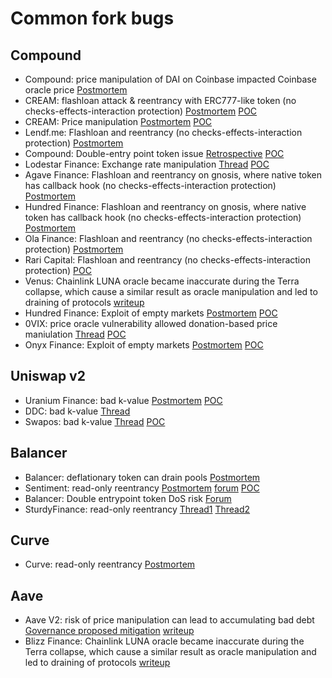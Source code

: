 # Common fork bugs

## Compound

- Compound: price manipulation of DAI on Coinbase impacted Coinbase oracle price [Postmortem](https://www.comp.xyz/t/dai-liquidation-event/642)
- CREAM: flashloan attack & reentrancy with ERC777-like token (no checks-effects-interaction protection) [Postmortem](https://medium.com/cream-finance/c-r-e-a-m-finance-post-mortem-amp-exploit-6ceb20a630c5) [POC](https://github.com/SunWeb3Sec/DeFiHackLabs#20210830-cream-finance---flashloan-attack--reentrancy)
- CREAM: Price manipulation [Postmortem](https://medium.com/immunefi/hack-analysis-cream-finance-oct-2021-fc222d913fc5) [POC](https://github.com/SunWeb3Sec/DeFiHackLabs#20211027-creamfinance---price-manipulation)
- Lendf.me: Flashloan and reentrancy (no checks-effects-interaction protection) [Postmortem](https://medium.com/dforcenet/a-summary-of-the-attack-on-lendf-me-on-april-19-2020-e2f1c5d96640)
- Compound: Double-entry point token issue [Retrospective](https://blog.openzeppelin.com/compound-tusd-integration-issue-retrospective/) [POC](https://github.com/SunWeb3Sec/DeFiHackLabs#20220322-compoundtusdsweeptokenbypass)
- Lodestar Finance: Exchange rate manipulation [Thread](https://twitter.com/BowTiedPickle/status/1601650177369993216) [POC](https://github.com/SunWeb3Sec/DeFiHackLabs#20221211---lodestar---flashloan-price-manipulation)
- Agave Finance: Flashloan and reentrancy on gnosis, where native token has callback hook (no checks-effects-interaction protection) [Postmortem](https://medium.com/immunefi/a-poc-of-the-hundred-finance-heist-4121f23a098)
- Hundred Finance: Flashloan and reentrancy on gnosis, where native token has callback hook (no checks-effects-interaction protection) [Postmortem](https://medium.com/immunefi/a-poc-of-the-hundred-finance-heist-4121f23a098)
- Ola Finance: Flashloan and reentrancy (no checks-effects-interaction protection) [Postmortem](https://medium.com/coinmonks/ola-finance-hack-a-post-mortem-analysis-7bf498f73a54)
- Rari Capital: Flashloan and reentrancy (no checks-effects-interaction protection) [POC](https://github.com/SunWeb3Sec/DeFiHackLabs#20220430-rari-capitalfei-protocol---flashloan-attack--reentrancy)
- Venus: Chainlink LUNA oracle became inaccurate during the Terra collapse, which cause a similar result as oracle manipulation and led to draining of protocols [writeup](https://rekt.news/venus-blizz-rekt/)
- Hundred Finance: Exploit of empty markets [Postmortem](https://blog.hundred.finance/15-04-23-hundred-finance-hack-post-mortem-d895b618cf33) [POC](https://github.com/SunWeb3Sec/DeFiHackLabs#20230415-hundredfinance---flashloan-exchangerate-manipulation--erc4626-inflation-attack)
- 0VIX: price oracle vulnerability allowed donation-based price maniulation [Thread](https://twitter.com/peckshield/status/1651923235603361793) [POC](https://github.com/SunWeb3Sec/DeFiHackLabs#20230428-0vix---flashloan-price-manipulation)
- Onyx Finance: Exploit of empty markets [Postmortem](https://rekt.news/onyx-protocol-rekt/) [POC](https://github.com/SunWeb3Sec/DeFiHackLabs#20231101-onyxprotocol---precission-loss-vulnerability)

## Uniswap v2

- Uranium Finance: bad k-value [Postmortem](https://medium.com/immunefi/building-a-poc-for-the-uranium-heist-ec83fbd83e9f) [POC](https://github.com/SunWeb3Sec/DeFiHackLabs#20210428-uranium---miscalculation)
- DDC: bad k-value [Thread](https://twitter.com/BeosinAlert/status/1564240190851383302)
- Swapos: bad k-value [Thread](https://twitter.com/DeDotFiSecurity/status/1647536474349338624) [POC](https://github.com/SunWeb3Sec/DeFiHackLabs#20230416-swapos-v2----error-k-value-attack)

## Balancer

- Balancer: deflationary token can drain pools [Postmortem](https://medium.com/balancer-protocol/incident-with-non-standard-erc20-deflationary-tokens-95a0f6d46dea)
- Sentiment: read-only reentrancy [Postmortem](https://hackmd.io/@sentimentxyz/SJCySo1z2) [forum](https://forum.balancer.fi/t/reentrancy-vulnerability-scope-expanded/4345) [POC](https://github.com/SunWeb3Sec/DeFiHackLabs#20230405-sentiment---read-only-reentrancy)
- Balancer: Double entrypoint token DoS risk [Forum](https://forum.balancer.fi/t/medium-severity-bug-found/3161)
- SturdyFinance: read-only reentrancy [Thread1](https://twitter.com/BlockSecTeam/status/1668084629654638592) [Thread2](https://twitter.com/1nf0s3cpt/status/1668802708592267264)

## Curve

- Curve: read-only reentrancy [Postmortem](https://chainsecurity.com/curve-lp-oracle-manipulation-post-mortem/)

## Aave

- Aave V2: risk of price manipulation can lead to accumulating bad debt [Governance proposed mitigation](https://governance.aave.com/t/arc-risk-parameter-recommendations-for-aave-v2-eth-2022-11-22/10757/27) [writeup](https://medium.com/@eigenphi/an-in-depth-analysis-of-how-aaves-1-6-million-bad-debt-was-created-ab74027ea108)
- Blizz Finance: Chainlink LUNA oracle became inaccurate during the Terra collapse, which cause a similar result as oracle manipulation and led to draining of protocols [writeup](https://rekt.news/venus-blizz-rekt/)
